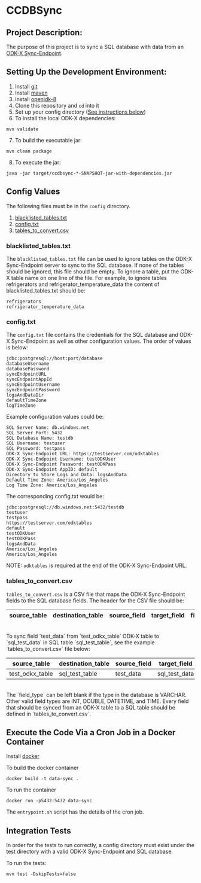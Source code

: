 # CCDBSync

## Project Description:

The purpose of this project is to sync a SQL database with data from an [ODK-X Sync-Endpoint][1].  

## Setting Up the Development Environment:
1.  Install [git][2]
2.  Install [maven][3]
3.  Install [openjdk-8][4]
4.  Clone this repository and `cd` into it
5.  Set up your config directory ([See instructions below](#config-values)) 
6.  To install the local ODK-X dependencies:
```
mvn validate
```
7.  To build the executable jar:
```
mvn clean package
```

8.  To execute the jar:
```
java -jar target/ccdbsync-*-SNAPSHOT-jar-with-dependencies.jar
```

## Config Values
The following files must be in the `config` directory.
1.  [blacklisted_tables.txt](#blacklisted_tablestxt)
2.  [config.txt](#configtxt)
3.  [tables_to_convert.csv](#tables_to_convertcsv)

### blacklisted_tables.txt
The `blacklisted_tables.txt` file can be used to ignore tables on the ODK-X Sync-Endpoint server to
sync to the SQL database.  If none of the tables should be ignored, this file should be empty.  To 
ignore a table, put the ODK-X table name on one line of the 
file.  For example, to ignore tables refrigerators and refrigerator_temperature_data the content of 
blacklisted_tables.txt should be:

```
refrigerators
refrigerator_temperature_data
```

### config.txt
The `config.txt` file contains the credentials for the SQL database and ODK-X Sync-Endpoint as 
well as other configuration values.  The order of values is below:

```
jdbc:postgresql://host:port/database
databaseUsername
databasePassword
syncEndpointURL
syncEndpointAppId
syncEndpointUsername
syncEndpointPassword
logsAndDataDir
defaultTimeZone
logTimeZone
```

Example configuration values could be:
```
SQL Server Name: db.windows.net 
SQL Server Port: 5432
SQL Database Name: testdb
SQL Username: testuser
SQL Password: testpass
ODK-X Sync-Endpoint URL: https://testserver.com/odktables
ODK-X Sync-Endpoint Username: testODKUser
ODK-X Sync-Endpoint Password: testODKPass
ODK-X Sync-Endpoint AppID: default
Directory to Store Logs and Data: logsAndData
Default Time Zone: America/Los_Angeles
Log Time Zone: America/Los_Angeles
```
The corresponding config.txt would be:

```
jdbc:postgresql://db.windows.net:5432/testdb
testuser
testpass
https://testserver.com/odktables
default
testODKUser
testODKPass
logsAndData
America/Los_Angeles
America/Los_Angeles
```

NOTE: `odktables` is required at the end of the ODK-X Sync-Endpoint URL.

### tables_to_convert.csv
`tables_to_convert.csv` is a CSV file that maps the ODK-X Sync-Endpoint fields to the SQL 
database fields.  The header for the CSV file should be:  

<table>
  <thead>
    <tr>
      <th>source_table</th>
      <th>destination_table</th>
      <th>source_field</th>
      <th>target_field</th>
      <th>field_type</th>
    </tr>
  </thead>
</table>
<br/>
To sync field `test_data` from `test_odkx_table` ODK-X table to `sql_test_data` in SQL table 
`sql_test_table`, see the example `tables_to_convert.csv` file below:  

<table>
  <thead>
    <tr>
      <th>source_table</th>
      <th>destination_table</th>
      <th>source_field</th>
      <th>target_field</th>
      <th>field_type</th>
    </tr>
  </thead>
  <tbody>
    <tr>
      <td>test_odkx_table</td>
      <td>sql_test_table</td>
      <td>test_data</td>
      <td>sql_test_data</td>
      <td></td>
    </tr>
  </tbody>
</table>  
<br/>
The `field_type` can be left blank if the type in the database is VARCHAR.  
Other valid field types are INT, DOUBLE, DATETIME, and TIME.  Every field that should be synced 
from an ODK-X table to a SQL table should be defined in `tables_to_convert.csv`.

## Execute the Code Via a Cron Job in a Docker Container
Install [docker][5]

To build the docker container
```
docker build -t data-sync .
```

To run the container
```
docker run -p5432:5432 data-sync
```

The `entrypoint.sh` script has the details of the cron job.  

## Integration Tests
In order for the tests to run correctly, a config directory must exist under the test directory 
with a valid ODK-X Sync-Endpoint and SQL database.

To run the tests:
```
mvn test -DskipTests=false
```

[1]: https://github.com/odk-x/sync-endpoint
[2]: https://git-scm.com/book/en/v2/Getting-Started-Installing-Git
[3]: https://maven.apache.org/install.html
[4]: https://openjdk.java.net/install/
[5]: https://docs.docker.com/get-docker/